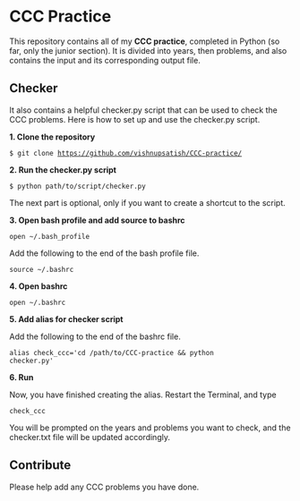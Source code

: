 # CCC Practice

This repository contains all of my **CCC practice**, completed in Python (so far, only the junior section). It is divided into years, then problems, and also contains the input and its corresponding output file.

## Checker

It also contains a helpful checker.py script that can be used to check the CCC problems. Here is how to set up and use the checker.py script.

**1. Clone the repository**

<code>$ git clone https://github.com/vishnupsatish/CCC-practice/</code>

**2. Run the checker.py script**

<code>$ python path/to/script/checker.py</code>

The next part is optional, only if you want to create a shortcut to the script.

**3. Open bash profile and add source to bashrc**

<code>open ~/.bash_profile</code>

Add the following to the end of the bash profile file.

<code>source ~/.bashrc</code>

**4. Open bashrc**

<code>open ~/.bashrc</code>

**5. Add alias for checker script**

Add the following to the end of the bashrc file.

<code>alias check_ccc='cd /path/to/CCC-practice && python checker.py'</code>

**6. Run**

Now, you have finished creating the alias. Restart the Terminal, and type

<code>check_ccc</code>

You will be prompted on the years and problems you want to check, and the checker.txt file will be updated accordingly.

## Contribute

Please help add any CCC problems you have done.